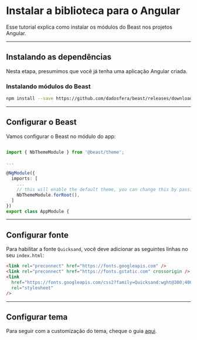 # Instalar a biblioteca para o Angular

Esse tutorial explica como instalar os módulos do Beast nos projetos Angular.

<hr>

## Instalando as dependências

Nesta etapa, presumimos que você já tenha uma aplicação Angular criada.

### Instalando módulos do Beast

```bash
npm install --save https://github.com/dadosfera/beast/releases/download/VERSION/beast-theme-VERSION.tgz @angular/cdk @angular/animations eva-icons https://github.com/dadosfera/beast/releases/download/VERSION/beast-eva-icons-VERSION.tgz
```

<hr>

## Configurar o Beast

Vamos configurar o Beast no módulo do app:

```ts

import { NbThemeModule } from '@beast/theme';

...

@NgModule({
  imports: [
    ...
    // this will enable the default theme, you can change this by passing `{ name: 'dark' }` to enable the dark theme
    NbThemeModule.forRoot(),
  ]
})
export class AppModule {

```

<hr>

## Configurar fonte

Para habilitar a fonte `Quicksand`, você deve adicionar as seguintes linhas no seu `index.html`:

```html
<link rel="preconnect" href="https://fonts.googleapis.com" />
<link rel="preconnect" href="https://fonts.gstatic.com" crossorigin />
<link
  href="https://fonts.googleapis.com/css2?family=Quicksand:wght@300;400;500;600;700&display=swap"
  rel="stylesheet"
/>
```

<hr>

## Configurar tema

Para seguir com a customização do tema, cheque o guia [aqui](docs/guias/temas-runtime--angular).
